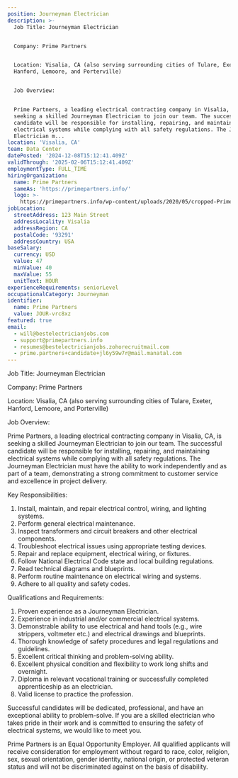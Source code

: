 ```yaml
---
position: Journeyman Electrician
description: >-
  Job Title: Journeyman Electrician


  Company: Prime Partners


  Location: Visalia, CA (also serving surrounding cities of Tulare, Exeter,
  Hanford, Lemoore, and Porterville)


  Job Overview:


  Prime Partners, a leading electrical contracting company in Visalia, CA, is
  seeking a skilled Journeyman Electrician to join our team. The successful
  candidate will be responsible for installing, repairing, and maintaining
  electrical systems while complying with all safety regulations. The Journeyman
  Electrician m...
location: 'Visalia, CA'
team: Data Center
datePosted: '2024-12-08T15:12:41.409Z'
validThrough: '2025-02-06T15:12:41.409Z'
employmentType: FULL_TIME
hiringOrganization:
  name: Prime Partners
  sameAs: 'https://primepartners.info/'
  logo: >-
    https://primepartners.info/wp-content/uploads/2020/05/cropped-Prime-Partners-Logo-NO-BG-1-1.png
jobLocation:
  streetAddress: 123 Main Street
  addressLocality: Visalia
  addressRegion: CA
  postalCode: '93291'
  addressCountry: USA
baseSalary:
  currency: USD
  value: 47
  minValue: 40
  maxValue: 55
  unitText: HOUR
experienceRequirements: seniorLevel
occupationalCategory: Journeyman
identifier:
  name: Prime Partners
  value: JOUR-vrc8xz
featured: true
email:
  - will@bestelectricianjobs.com
  - support@primepartners.info
  - resumes@bestelectricianjobs.zohorecruitmail.com
  - prime.partners+candidate+jl6y59w7r@mail.manatal.com
---
```




Job Title: Journeyman Electrician

Company: Prime Partners

Location: Visalia, CA (also serving surrounding cities of Tulare, Exeter, Hanford, Lemoore, and Porterville)

Job Overview:

Prime Partners, a leading electrical contracting company in Visalia, CA, is seeking a skilled Journeyman Electrician to join our team. The successful candidate will be responsible for installing, repairing, and maintaining electrical systems while complying with all safety regulations. The Journeyman Electrician must have the ability to work independently and as part of a team, demonstrating a strong commitment to customer service and excellence in project delivery.

Key Responsibilities:

1. Install, maintain, and repair electrical control, wiring, and lighting systems.
2. Perform general electrical maintenance.
3. Inspect transformers and circuit breakers and other electrical components.
4. Troubleshoot electrical issues using appropriate testing devices.
5. Repair and replace equipment, electrical wiring, or fixtures.
6. Follow National Electrical Code state and local building regulations.
7. Read technical diagrams and blueprints.
8. Perform routine maintenance on electrical wiring and systems.
9. Adhere to all quality and safety codes.

Qualifications and Requirements:

1. Proven experience as a Journeyman Electrician.
2. Experience in industrial and/or commercial electrical systems.
3. Demonstrable ability to use electrical and hand tools (e.g., wire strippers, voltmeter etc.) and electrical drawings and blueprints.
4. Thorough knowledge of safety procedures and legal regulations and guidelines.
5. Excellent critical thinking and problem-solving ability.
6. Excellent physical condition and flexibility to work long shifts and overnight.
7. Diploma in relevant vocational training or successfully completed apprenticeship as an electrician.
8. Valid license to practice the profession.

Successful candidates will be dedicated, professional, and have an exceptional ability to problem-solve. If you are a skilled electrician who takes pride in their work and is committed to ensuring the safety of electrical systems, we would like to meet you.

Prime Partners is an Equal Opportunity Employer. All qualified applicants will receive consideration for employment without regard to race, color, religion, sex, sexual orientation, gender identity, national origin, or protected veteran status and will not be discriminated against on the basis of disability.